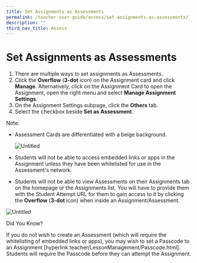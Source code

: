 ```yaml
---
title: Set Assignments as Assessments
permalink: /teacher-user-guide/assess/set-assignments-as-assessments/
description: ""
third_nav_title: Assess
---
```

<h1 id="set-assignments-as-assessments">Set Assignments as Assessments</h1>
<ol>
<li>There are multiple ways to set assignments as Assessments.</li>
<li>Click the <strong>Overflow</strong> (<strong>3-dot</strong> icon) on the Assignment card and click <strong>Manage</strong>. Alternatively, click on the Assignment Card to open the Assignment, open the right menu and select <strong>Manage Assignment Settings</strong>.</li>
<li>On the Assignment Settings subpage, click the <strong>Others</strong> tab.</li>
<li>Select the checkbox beside <strong>Set as Assessment</strong>. </li>
</ol>
<p>Note: </p>
<ul>
<li><p>Assessment Cards are differentiated with a beige background.</p>
<p>  <img alt="Untitled" src="https://s3-us-west-2.amazonaws.com/secure.notion-static.com/dbe05dc5-d424-410a-82ab-19d8b83e3e04/Untitled.png"></p>
</li>
<li><p>Students will not be able to access embedded links or apps in the Assignment unless they have been whitelisted for use in the Assessment's network.</p>
</li>
<li>Students will not be able to view Assessments on their Assignments tab on the homepage or the Assignments list. You will have to provide them with the Student Attempt URL for them to gain access to it by clicking the <strong>Overflow</strong> (<strong>3-dot</strong> icon) when inside an Assignment/Assessment.</li>
</ul>
<p><img alt="Untitled" src="https://s3-us-west-2.amazonaws.com/secure.notion-static.com/9143a54a-2ab8-40e6-8326-d8bc8570307d/Untitled.png"></p>
<p>Did You Know?</p>
<p>If you do not wish to create an Assessment (which will require the whitelisting of embedded links or apps), you may wish to set a Passcode to an Assignment [hyperlink teacher/LessonManagement/Passcode.html]. Students will require the Passcode before they can attempt the Assignment.</p>
